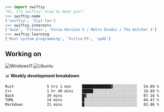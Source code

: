 ```python
>>> import swiftzy
"Hi, I'm swiftzy! Glad to meet you!"
>>> swiftzy.name
('swiftzy', 'Ziy1-Tan')
>>> swiftzy.interests
['Swim', 'Fitness', 'Forza Horizon 5 / Metro Exodus / The Witcher 3']
>>> swiftzy.learning
['Rust system programming', 'Virtio-FS', 'spdk']
```

## Working on

![Windows11](https://img.shields.io/badge/Windows%2011-00adef?style=flat-square&logo=windows&logoColor=ffffff)
![Ubuntu](https://img.shields.io/badge/Ubuntu%20(WSL)-dd4814?style=flat-square&logo=ubuntu&logoColor=ffffff)

📊 **Weekly development breakdown**
<!--START_SECTION:waka-->

```txt
Rust               5 hrs 1 min     █████████████▓░░░░░░░░░░░   54.89 %
C++                1 hr 49 mins    █████░░░░░░░░░░░░░░░░░░░░   19.89 %
Bash               39 mins         █▓░░░░░░░░░░░░░░░░░░░░░░░   07.16 %
TOML               24 mins         █░░░░░░░░░░░░░░░░░░░░░░░░   04.47 %
Markdown           21 mins         █░░░░░░░░░░░░░░░░░░░░░░░░   03.86 %
```

<!--END_SECTION:waka-->
